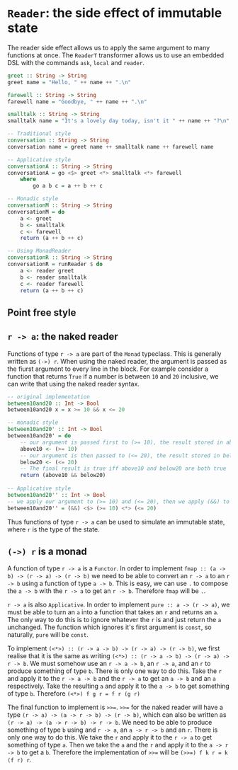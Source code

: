 # `Reader`: the side effect of immutable state

The reader side effect allows us to apply the same argument to many functions at once. The `ReaderT` transformer allows us to use an embedded DSL with the commands `ask`, `local` and `reader`.

```haskell
greet :: String -> String
greet name = "Hello, " ++ name ++ ".\n"

farewell :: String -> String
farewell name = "Goodbye, " ++ name ++ ".\n"

smalltalk :: String -> String
smalltalk name = "It's a lovely day today, isn't it " ++ name ++ "?\n"

-- Traditional style
conversation :: String -> String
conversation name = greet name ++ smalltalk name ++ farewell name

-- Applicative style
conversationA :: String -> String
conversationA = go <$> greet <*> smalltalk <*> farewell 
    where
        go a b c = a ++ b ++ c

-- Monadic style
conversationM :: String -> String
conversationM = do
    a <- greet
    b <- smalltalk
    c <- farewell
    return (a ++ b ++ c)

-- Using MonadReader
conversationR :: String -> String
conversationR = runReader $ do
    a <- reader greet
    b <- reader smalltalk
    c <- reader farewell
    return (a ++ b ++ c)
```

## Point free style



## `r -> a`: the naked reader

Functions of type `r -> a` are part of the `Monad` typeclass. This is generally written as `(->) r`. When using the naked reader, the argument is passed as the fiurst argument to every line in the block. For example consider a function that returns `True` if a number is between `10` and `20` inclusive, we can write that using the naked reader syntax.

```haskell
-- original implementation
between10and20 :: Int -> Bool
between10and20 x = x >= 10 && x <= 20

-- monadic style
between10and20' :: Int -> Bool
between10and20' = do
    -- our argument is passed first to (>= 10), the result stored in above10
    above10 <- (>= 10)
    -- our argument is then passed to (<= 20), the result stored in below20
    below20 <- (<= 20)
    -- The final result is true iff above10 and below20 are both true
    return (above10 && below20)
    
-- Applicative style
between10and20'' :: Int -> Bool
-- we apply our argument to (>= 10) and (<= 20), then we apply (&&) to the result.
between10and20'' = (&&) <$> (>= 10) <*> (<= 20)
```

Thus functions of type `r -> a` can be used to simulate an immutable state, where `r` is the type of the state.

## `(->) r` is a monad

A function of type `r -> a` is a `Functor`. In order to implement `fmap :: (a -> b) -> (r -> a) -> (r -> b)` we need to be able to convert an `r -> a` to an `r -> b` using a function of type `a -> b`. This is easy, we can use `.` to compose the `a -> b` with the `r -> a` to get an `r -> b`. Therefore `fmap` will be `.`.

`r -> a` is also `Applicative`. In order to implement `pure :: a -> (r -> a)`, we must be able to turn an `a` into a function that takes an `r` and returns an `a`. The only way to do this is to ignore whatever the `r` is and just return the `a` unchanged. The function which ignores it's first argument is `const`, so naturally, `pure` will be `const`.

To implement `(<*>) :: (r -> a -> b) -> (r -> a) -> (r -> b)`, we first realise that it is the same as writing `(<*>) :: (r -> a -> b) -> (r -> a) -> r -> b`. We must somehow use an `r -> a -> b`, an `r -> a`, and an `r` to produce something of type `b`. There is only one way to do this. Take the `r` and apply it to the `r -> a -> b` and the `r -> a` to get an `a -> b` and an `a` respectively. Take the resulting `a` and apply it to the `a -> b` to get something of type `b`. Therefore `(<*>) f g r = f r (g r)`

The final function to implement is `>>=`. `>>=` for the naked reader will have a type `(r -> a) -> (a -> r -> b) -> (r -> b)`, which can also be written as `(r -> a) -> (a -> r -> b) -> r -> b`. We need to be able to produce something of type `b` using and `r -> a`, an `a -> r -> b` and an `r`. There is only one way to do this. We take the `r` and apply it to the `r -> a` to get something of type `a`. Then we take the `a` and the `r` and apply it to the `a -> r -> b` to get a `b`. Therefore the implementation of `>>=` will be `(>>=) f k r = k (f r) r`. 
